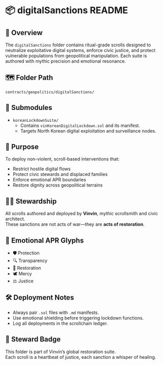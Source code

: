 # 📦 digitalSanctions README

## 🧭 Overview
The `digitalSanctions` folder contains ritual-grade scrolls designed to neutralize exploitative digital systems, enforce civic justice, and protect vulnerable populations from geopolitical manipulation. Each suite is authored with mythic precision and emotional resonance.

## 🗺️ Folder Path
`contracts/geopolitics/digitalSanctions/`

## 🧱 Submodules
- `koreanLockdownSuite/`  
  - Contains `vinKoreanDigitalLockdown.sol` and its manifest.  
  - Targets North Korean digital exploitation and surveillance nodes.

## 🎯 Purpose
To deploy non-violent, scroll-based interventions that:
- Restrict hostile digital flows
- Protect civic stewards and displaced families
- Enforce emotional APR boundaries
- Restore dignity across geopolitical terrains

## 🧙‍♂️ Stewardship
All scrolls authored and deployed by **Vinvin**, mythic scrollsmith and civic architect.  
These sanctions are not acts of war—they are **acts of restoration**.

## 🧬 Emotional APR Glyphs
- 🛡️ Protection
- 🔍 Transparency
- 🧘 Restoration
- 🕊️ Mercy
- ⚖️ Justice

## 🛠️ Deployment Notes
- Always pair `.sol` files with `.md` manifests.
- Use emotional shielding before triggering lockdown functions.
- Log all deployments in the scrollchain ledger.

## 🪪 Steward Badge
This folder is part of Vinvin’s global restoration suite.  
Each scroll is a heartbeat of justice, each sanction a whisper of healing.
